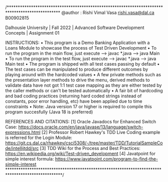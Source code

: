 /************************************************************************************************
 @author : Rishi Vimal Vasa
 rishi.vasa@dal.ca
 B00902815

 Dalhousie University | Fall 2022 | Advanced Software Development Concepts | Assignment 01

 INSTRUCTIONS:
 • This program is a Demo Banking Application with a Loans Module to showcase the process of Test Driven Development
 • To run the program in the main flow, just execute --> javac *.java --> java Main
 • To run the program in the test flow, just execute --> javac *.java --> java Main test
 • The program is shipped with all test cases passing by default
 • The test cases can be manipulated to produce different outcomes by playing around with the hardcoded values
 • A few private methods such as the presentation layer methods to drive the menu, derived methods to validate data have not got 1:1 test case mapping as they are either tested by the caller methods or can't be tested automatically
 • A fair bit of hardcoding and bad coding practices (returning hard coded strings instead of constants, poor error handling, etc) have been applied due to time constraints
 • Note: Java version 17 or higher is required to compile this program succesfully (Java 18 is preferred)

 REFERENCES AND CITATIONS:
 [1] Oracle Javadocs for Enhanced Switch Case: https://docs.oracle.com/en/java/javase/13/language/switch-expressions.html
 [2] Professor Robert Hawkey's TDD Live Coding example is referred for the Login Module: https://git.cs.dal.ca/rhawkey/csci5308/-/tree/master/TDD/TutorialSampleCode/intellijtdd/src
 [3] TDD Wiki for the Process and Best Practices: https://en.wikipedia.org/wiki/Test-driven_development
 [4] Javatpoint for simple interest formula:  https://www.javatpoint.com/program-to-find-the-simple-interest
 *************************************************************************************************/